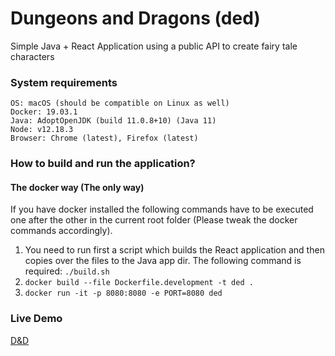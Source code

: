 # Dungeons and Dragons (ded)
Simple Java + React Application using a public API to create fairy tale characters

### System requirements

```
OS: macOS (should be compatible on Linux as well)
Docker: 19.03.1
Java: AdoptOpenJDK (build 11.0.8+10) (Java 11)
Node: v12.18.3
Browser: Chrome (latest), Firefox (latest)
```

### How to build and run the application?
#### The docker way (The only way)

If you have docker installed the following commands have to be executed one after the other in the current root folder (Please tweak the docker commands accordingly).

1. You need to run first a script which builds the React application and then copies over the files to the Java app dir. The following command is required: `./build.sh`
2. `docker build --file Dockerfile.development -t ded .`
3. `docker run -it -p 8080:8080 -e PORT=8080 ded`

### Live Demo

[D&D](https://serene-crag-32422.herokuapp.com/ded)
